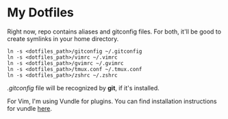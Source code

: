 # My Dotfiles

Right now, repo contains aliases and gitconfig files. For both, it'll be good to create symlinks in your home directory.

    ln -s <dotfiles_path>/gitconfig ~/.gitconfig
    ln -s <dotfiles_path>/vimrc ~/.vimrc
    ln -s <dotfiles_path>/gvimrc ~/.gvimrc
    ln -s <dotfiles_path>/tmux.conf ~/.tmux.conf
    ln -s <dotfiles_path>/zshrc ~/.zshrc
    
*.gitconfig* file will be recognized by **git**, if it's installed.

For Vim, I'm using Vundle for plugins. You can find installation instructions for vundle [here](https://github.com/gmarik/Vundle.vim).
